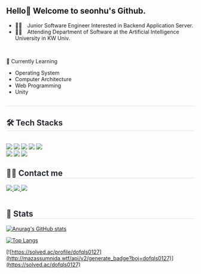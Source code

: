 <!--
![header](https://capsule-render.vercel.app/api?type=waving&color=gradient&height=300&section=header&text=SEOUNHU's%20GITHUB&fontSize=60&animation=twinkling&fontAlign=62)
-->


## Hello👋 Welcome to seonhu's Github.
- 👨‍💻 Junior Software Engineer Interested in Backend Application Server.
- 👨‍🎓 Attending Department of Software at the Artificial Intelligence University in KW Univ.
<br>

🌱 Currently Learning
- Operating System
- Computer Architecture
- Web Programming
- Unity
  
<div style="text-align: left;"> 
<h2 style="border-bottom: 1px solid #d8dee4; color: #282d33;">  </h2>  
<div style="font-weight: 700; font-size: 15px; text-align: left; color: #282d33;">  
</div> 
    
</div>
<div style="text-align: left;">
<h2 style="border-bottom: 1px solid #d8dee4; color: #282d33;"> 🛠️ Tech Stacks </h2> <br> 
<div style="margin: ; text-align: left;" "text-align: left;"> 
        
<img src="https://img.shields.io/badge/Java-007396?style=for-the-badge&logo=Java&logoColor=white">
<img src="https://img.shields.io/badge/C++-00599C?style=for-the-badge&logo=C%2B%2B&logoColor=white">
<img src="https://img.shields.io/badge/MySQL-4479A1?style=for-the-badge&logo=MySQL&logoColor=white">
<img src="https://img.shields.io/badge/Spring-6DB33F?style=for-the-badge&logo=Spring&logoColor=white">
<img src="https://img.shields.io/badge/Spring Boot-6DB33F?style=for-the-badge&logo=Spring Boot&logoColor=white">

<br>

<img src="https://img.shields.io/badge/Github-181717?style=for-the-badge&logo=Github&logoColor=white">
<img src="https://img.shields.io/badge/Discord-5865F2?style=for-the-badge&logo=Discord&logoColor=white">
<img src="https://img.shields.io/badge/Notion-000000?style=for-the-badge&logo=Notion&logoColor=white">

</div>

</div>

<div style="text-align: left;">
<h2 style="border-bottom: 1px solid #d8dee4; color: #282d33;"> 
🧑‍💻 Contact me </h2> 
<div style="text-align: left;"> <a href=instaURL> 
<img src="https://img.shields.io/badge/Instagram-E4405F?style=for-the-badge&logo=Instagram&logoColor=white&link=instaURL"> </a>
<a href=https://www.notion.so/49a957b9bc5844279c5a0f0f5d4e4fe7> 
<img src="https://img.shields.io/badge/Notion-000000?style=for-the-badge&logo=Notion&logoColor=white&link=https://www.notion.so/49a957b9bc5844279c5a0f0f5d4e4fe7"> </a>
<a href=mailto:dofqls0127@gmail.com> 
<img src="https://img.shields.io/badge/Gmail-EA4335?style=for-the-badge&logo=Gmail&logoColor=white&link=mailto:dofqls0127@gmail.com"> </a>
</div>  
        
<br> 

<div style="text-align: left;">  
</div> 
</div>
<div style="text-align: left;"> 
<h2 style="border-bottom: 1px solid #d8dee4; color: #282d33;"> 
🏅 Stats </h2> <div style="text-align: left;"> 
</div> 
</div>

[![Anurag's GitHub stats](https://github-readme-stats.vercel.app/api?username=SXXNHU&theme=transparent&)](https://github.com/SXXNHU/github-readme-stats)

[![Top Langs](https://github-readme-stats.vercel.app/api/top-langs/?username=SXXNHU&theme=transparent)](https://github.com/SXXNHU/github-readme-stats)

[![https://solved.ac/profile/dofqls0127](http://mazassumnida.wtf/api/v2/generate_badge?boj=dofqls0127)](https://solved.ac/dofqls0127)



<!--
**SXXNHU/SXXNHU** is a ✨ _special_ ✨ repository because its `README.md` (this file) appears on your GitHub profile.

Here are some ideas to get you started:




- 🔭 I’m currently working on ...
- 🌱 I’m currently learning ...
- 👯 I’m looking to collaborate on ...
- 🤔 I’m looking for help with ...
- 💬 Ask me about ...
- 📫 How to reach me: ...
- 😄 Pronouns: ...
- ⚡ Fun fact: ...


-->



